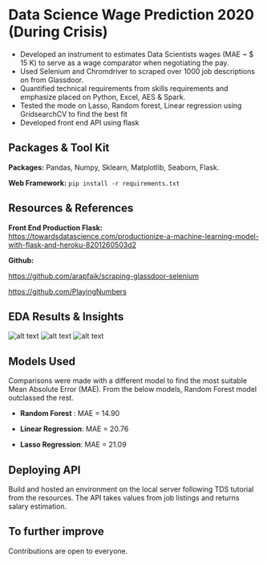 # Data Science Wage Prediction 2020 (During Crisis)

* Developed an instrument to estimates Data Scientists wages (MAE ~ $ 15 K) to serve as a wage comparator when negotiating the pay.
* Used Selenium and Chromdriver to scraped over 1000 job descriptions on from Glassdoor.
* Quantified technical requirements from skills requirements and emphasize placed on Python, Excel, AES & Spark. 
* Tested the mode on Lasso, Random forest, Linear regression using GridsearchCV to find the best fit  
* Developed front end API using flask 

## Packages & Tool Kit
**Packages:** Pandas, Numpy, Sklearn, Matplotlib, Seaborn, Flask.

**Web Framework:** ```pip install -r requirements.txt``` 


## Resources & References

**Front End Production Flask:** https://towardsdatascience.com/productionize-a-machine-learning-model-with-flask-and-heroku-8201260503d2

**Github:**

https://github.com/arapfaik/scraping-glassdoor-selenium

https://github.com/PlayingNumbers

## EDA Results & Insights

![alt text](https://github.com/Rupesh707/Data-Science-Wage-Prediction2020/blob/master/Images/Avg_salary_by_%20state.png "Average Salary by top 10 States")
![alt text](https://github.com/Rupesh707/Data-Science-Wage-Prediction2020/blob/master/Images/Correlations_Viz.png "Correlations")
![alt text](https://github.com/Rupesh707/Data-Science-Wage-Prediction2020/blob/master/Images/Jobs_by_Location.png "Jobs by Location")

## Models Used

Comparisons were made with a different model to find the most suitable Mean Absolute Error (MAE). From the below models, Random Forest model outclassed the rest.

*	**Random Forest** : MAE = 14.90

*	**Linear Regression**: MAE = 20.76

*	**Lasso Regression**: MAE = 21.09

## Deploying API

Build and hosted an environment on the local server following TDS tutorial from the resources. The API takes values from job listings and returns salary estimation. 

## To further improve 

Contributions are open to everyone.
